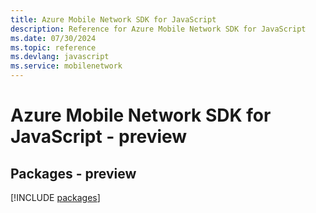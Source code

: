 ```yaml
---
title: Azure Mobile Network SDK for JavaScript
description: Reference for Azure Mobile Network SDK for JavaScript
ms.date: 07/30/2024
ms.topic: reference
ms.devlang: javascript
ms.service: mobilenetwork
---
```

# Azure Mobile Network SDK for JavaScript - preview
## Packages - preview
[!INCLUDE [packages](mobile-network-index.md)]